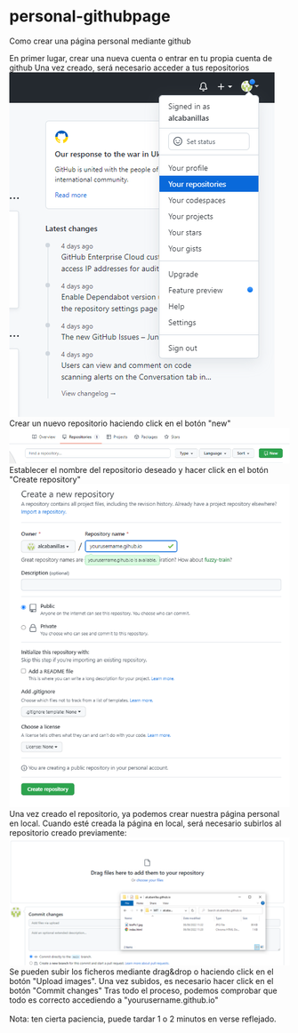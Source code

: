 # personal-githubpage
Como crear una página personal mediante github

En primer lugar, crear una nueva cuenta o entrar en tu propia cuenta de github 
Una vez creado, será necesario acceder a tus repositorios  
![step2](https://raw.githubusercontent.com/alcabanillas/personal-githubpage/main/step2.png)
Crear un nuevo repositorio haciendo click en el botón "new"  
![step3](https://raw.githubusercontent.com/alcabanillas/personal-githubpage/main/step3.png)
Establecer el nombre del repositorio deseado y hacer click en el botón "Create repository"  
![step4](https://raw.githubusercontent.com/alcabanillas/personal-githubpage/main/step4.png)
Una vez creado el repositorio, ya podemos crear nuestra página personal en local.
Cuando esté creada la página en local, será necesario subirlos al repositorio creado previamente:  
![step6](https://raw.githubusercontent.com/alcabanillas/personal-githubpage/main/step6.png)
Se pueden subir los ficheros mediante drag&drop o haciendo click en el botón "Upload images". Una vez subidos, es necesario hacer click en el botón "Commit changes"
Tras todo el proceso, podemos comprobar que todo es correcto accediendo a "yourusername.github.io"<br>   
Nota: ten cierta paciencia, puede tardar 1 o 2 minutos en verse reflejado.
